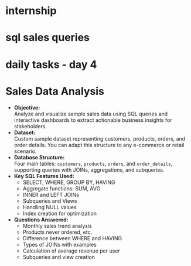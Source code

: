 # internship
# sql sales queries
# daily tasks - day 4

# Sales Data Analysis 
- **Objective:**  
  Analyze and visualize sample sales data using SQL queries and interactive dashboards to extract actionable business insights for stakeholders.
- **Dataset:**  
  Custom sample dataset representing customers, products, orders, and order details. You can adapt this structure to any e-commerce or retail scenario.
- **Database Structure:**  
  Four main tables: `customers`, `products`, `orders`, and `order_details`, supporting queries with JOINs, aggregations, and subqueries.
- **Key SQL Features Used:**  
  - SELECT, WHERE, GROUP BY, HAVING  
  - Aggregate functions: SUM, AVG  
  - INNER and LEFT JOINs  
  - Subqueries and Views  
  - Handling NULL values  
  - Index creation for optimization
- **Questions Answered:**  
  - Monthly sales trend analysis  
  - Products never ordered, etc.
  - Difference between WHERE and HAVING  
  - Types of JOINs with examples  
  - Calculation of average revenue per user  
  - Subqueries and view creation  
